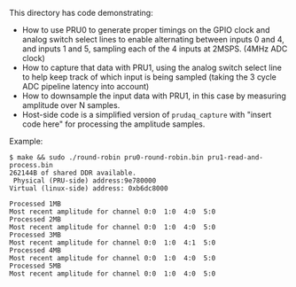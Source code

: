 This directory has code demonstrating:
 * How to use PRU0 to generate proper timings on the GPIO clock and analog switch select lines to enable alternating between inputs 0 and 4, and inputs 1 and 5, sampling each of the 4 inputs at 2MSPS. (4MHz ADC clock)
 * How to capture that data with PRU1, using the analog switch select line to help keep track of which input is being sampled (taking the 3 cycle ADC pipeline latency into account)
 * How to downsample the input data with PRU1, in this case by measuring amplitude over N samples.
 * Host-side code is a simplified version of ```prudaq_capture``` with "insert code here" for processing the amplitude samples.

Example:
```
$ make && sudo ./round-robin pru0-round-robin.bin pru1-read-and-process.bin
262144B of shared DDR available.
 Physical (PRU-side) address:9e780000
Virtual (linux-side) address: 0xb6dc8000

Processed 1MB
Most recent amplitude for channel 0:0  1:0  4:0  5:0
Processed 2MB
Most recent amplitude for channel 0:0  1:0  4:0  5:0
Processed 3MB
Most recent amplitude for channel 0:0  1:0  4:1  5:0
Processed 4MB
Most recent amplitude for channel 0:0  1:0  4:0  5:0
Processed 5MB
Most recent amplitude for channel 0:0  1:0  4:0  5:0
```
